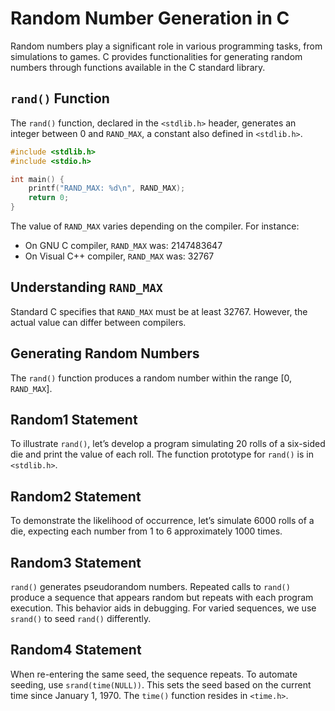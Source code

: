 # Random Number Generation in C

Random numbers play a significant role in various programming tasks, from simulations to games. C provides functionalities for generating random numbers through functions available in the C standard library.

## `rand()` Function

The `rand()` function, declared in the `<stdlib.h>` header, generates an integer between 0 and `RAND_MAX`, a constant also defined in `<stdlib.h>`.

```c
#include <stdlib.h>
#include <stdio.h>

int main() {
    printf("RAND_MAX: %d\n", RAND_MAX);
    return 0;
}
```

The value of `RAND_MAX` varies depending on the compiler. For instance:
- On GNU C compiler, `RAND_MAX` was: 2147483647
- On Visual C++ compiler, `RAND_MAX` was: 32767

## Understanding `RAND_MAX`

Standard C specifies that `RAND_MAX` must be at least 32767. However, the actual value can differ between compilers.

## Generating Random Numbers

The `rand()` function produces a random number within the range [0, `RAND_MAX`].

## Random1 Statement

To illustrate `rand()`, let’s develop a program simulating 20 rolls of a six-sided die and print the value of each roll. The function prototype for `rand()` is in `<stdlib.h>`.

## Random2 Statement

To demonstrate the likelihood of occurrence, let’s simulate 6000 rolls of a die, expecting each number from 1 to 6 approximately 1000 times.

## Random3 Statement

`rand()` generates pseudorandom numbers. Repeated calls to `rand()` produce a sequence that appears random but repeats with each program execution. This behavior aids in debugging. For varied sequences, we use `srand()` to seed `rand()` differently.

## Random4 Statement

When re-entering the same seed, the sequence repeats. To automate seeding, use `srand(time(NULL))`. This sets the seed based on the current time since January 1, 1970. The `time()` function resides in `<time.h>`.
